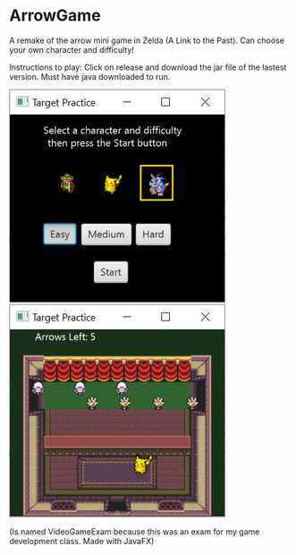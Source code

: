 # ArrowGame
A remake of the arrow mini game in Zelda (A Link to the Past). Can choose your own character and difficulty!

Instructions to play: Click on release and download the jar file of the lastest version. Must have java downloaded to run. 

![GamePlayScreenShot](https://github.com/AdamBadagliacco/ArrowGame/blob/master/ScreenShot1.PNG?raw=true) ![GamePlayScreenShot](https://github.com/AdamBadagliacco/ArrowGame/blob/master/ScreenShot2.PNG?raw=true)

(Is named VideoGameExam because this was an exam for my game development class. Made with JavaFX)


